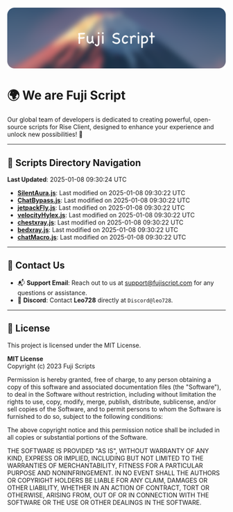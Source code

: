 ![Banner](.github/b.webp)

# 🌍 **We are Fuji Script**

Our global team of developers is dedicated to creating powerful, open-source scripts for Rise Client, designed to enhance your experience and unlock new possibilities! 🌟

---
<!-- SCRIPTS_NAVIGATION_START -->
## 📂 **Scripts Directory Navigation**

**Last Updated**: 2025-01-08 09:30:24 UTC

- **[SilentAura.js](scripts/SilentAura.js)**: Last modified on 2025-01-08 09:30:22 UTC
- **[ChatBypass.js](scripts/ChatBypass.js)**: Last modified on 2025-01-08 09:30:22 UTC
- **[jetpackFly.js](scripts/jetpackFly.js)**: Last modified on 2025-01-08 09:30:22 UTC
- **[velocityHylex.js](scripts/velocityHylex.js)**: Last modified on 2025-01-08 09:30:22 UTC
- **[chestxray.js](scripts/chestxray.js)**: Last modified on 2025-01-08 09:30:22 UTC
- **[bedxray.js](scripts/bedxray.js)**: Last modified on 2025-01-08 09:30:22 UTC
- **[chatMacro.js](scripts/chatMacro.js)**: Last modified on 2025-01-08 09:30:22 UTC

<!-- SCRIPTS_NAVIGATION_END -->

---

## 💬 **Contact Us**  
- 📬 **Support Email**: Reach out to us at [support@fujiscript.com](mailto:support@fujiscript.com) for any questions or assistance.  
- 💬 **Discord**: Contact **Leo728** directly at `Discord@leo728`.

---

## 📜 **License**

This project is licensed under the MIT License.  

**MIT License**  
Copyright (c) 2023 Fuji Scripts  

Permission is hereby granted, free of charge, to any person obtaining a copy of this software and associated documentation files (the "Software"), to deal in the Software without restriction, including without limitation the rights to use, copy, modify, merge, publish, distribute, sublicense, and/or sell copies of the Software, and to permit persons to whom the Software is furnished to do so, subject to the following conditions:  

The above copyright notice and this permission notice shall be included in all copies or substantial portions of the Software.  

THE SOFTWARE IS PROVIDED "AS IS", WITHOUT WARRANTY OF ANY KIND, EXPRESS OR IMPLIED, INCLUDING BUT NOT LIMITED TO THE WARRANTIES OF MERCHANTABILITY, FITNESS FOR A PARTICULAR PURPOSE AND NONINFRINGEMENT. IN NO EVENT SHALL THE AUTHORS OR COPYRIGHT HOLDERS BE LIABLE FOR ANY CLAIM, DAMAGES OR OTHER LIABILITY, WHETHER IN AN ACTION OF CONTRACT, TORT OR OTHERWISE, ARISING FROM, OUT OF OR IN CONNECTION WITH THE SOFTWARE OR THE USE OR OTHER DEALINGS IN THE SOFTWARE.  
